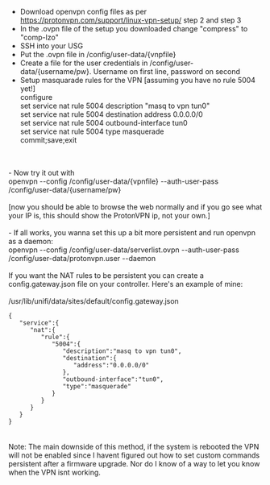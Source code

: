 - Download openvpn config files as per https://protonvpn.com/support/linux-vpn-setup/ step 2 and step 3
- In the .ovpn file of the setup you downloaded change "compress" to "comp-lzo"
- SSH into your USG
- Put the .ovpn file in /config/user-data/{vnpfile}
- Create a file for the user credentials in /config/user-data/{username/pw}. Username on first line, password on second
- Setup masquarade rules for the VPN
 [assuming you have no rule 5004 yet!]<br/>
configure<br/>
set service nat rule 5004 description "masq to vpn tun0"<br/>
set service nat rule 5004 destination address 0.0.0.0/0<br/>
set service nat rule 5004 outbound-interface tun0<br/>
set service nat rule 5004 type masquerade<br/>
commit;save;exit<br/>
<br/>
<br/>
- Now try it out with<br/>
openvpn --config /config/user-data/{vpnfile} --auth-user-pass /config/user-data/{username/pw}<br/>
<br/>
[now you should be able to browse the web normally and if you go see what your IP is, this should show the ProtonVPN ip, not your own.]<br/>
<br/>
- If all works, you wanna set this up a bit more persistent and run openvpn as a daemon:<br/>
openvpn --config /config/user-data/serverlist.ovpn --auth-user-pass /config/user-data/protonvpn.user --daemon<br/>
<br/>
If you want the NAT rules to be persistent you can create a config.gateway.json file on your controller. Here's an example of mine:<br/>
<br/>
/usr/lib/unifi/data/sites/default/config.gateway.json<br/>
<code>
{
   "service":{
      "nat":{
         "rule":{
            "5004":{
               "description":"masq to vpn tun0",
               "destination":{
                  "address":"0.0.0.0/0"
               },
               "outbound-interface":"tun0",
               "type":"masquerade"
            }
         }
      }
   }
}
</code><br/><br/>
Note: The main downside of this method, if the system is rebooted the VPN will not be enabled since I havent figured out how to set custom commands persistent after a firmware upgrade. Nor do I know of a way to let you know when the VPN isnt working.

